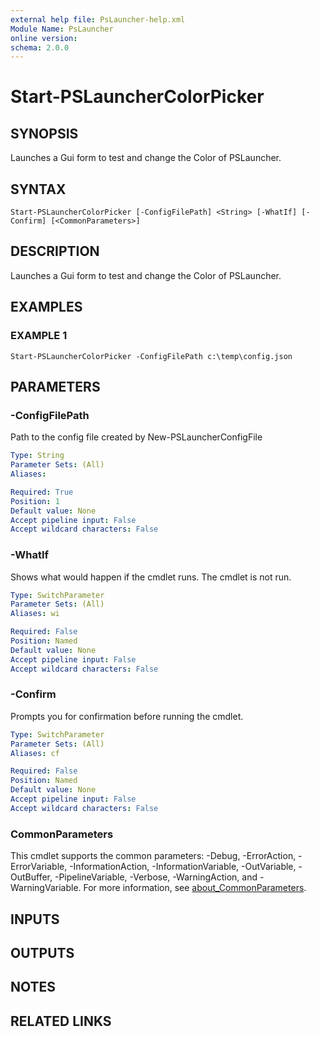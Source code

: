 ```yaml
---
external help file: PsLauncher-help.xml
Module Name: PsLauncher
online version:
schema: 2.0.0
---
```


# Start-PSLauncherColorPicker

## SYNOPSIS
Launches a Gui form to test and change the Color of PSLauncher.

## SYNTAX

```
Start-PSLauncherColorPicker [-ConfigFilePath] <String> [-WhatIf] [-Confirm] [<CommonParameters>]
```

## DESCRIPTION
Launches a Gui form to test and change the Color of PSLauncher.

## EXAMPLES

### EXAMPLE 1
```
Start-PSLauncherColorPicker -ConfigFilePath c:\temp\config.json
```

## PARAMETERS

### -ConfigFilePath
Path to the config file created by New-PSLauncherConfigFile

```yaml
Type: String
Parameter Sets: (All)
Aliases:

Required: True
Position: 1
Default value: None
Accept pipeline input: False
Accept wildcard characters: False
```

### -WhatIf
Shows what would happen if the cmdlet runs.
The cmdlet is not run.

```yaml
Type: SwitchParameter
Parameter Sets: (All)
Aliases: wi

Required: False
Position: Named
Default value: None
Accept pipeline input: False
Accept wildcard characters: False
```

### -Confirm
Prompts you for confirmation before running the cmdlet.

```yaml
Type: SwitchParameter
Parameter Sets: (All)
Aliases: cf

Required: False
Position: Named
Default value: None
Accept pipeline input: False
Accept wildcard characters: False
```

### CommonParameters
This cmdlet supports the common parameters: -Debug, -ErrorAction, -ErrorVariable, -InformationAction, -InformationVariable, -OutVariable, -OutBuffer, -PipelineVariable, -Verbose, -WarningAction, and -WarningVariable. For more information, see [about_CommonParameters](http://go.microsoft.com/fwlink/?LinkID=113216).

## INPUTS

## OUTPUTS

## NOTES

## RELATED LINKS
